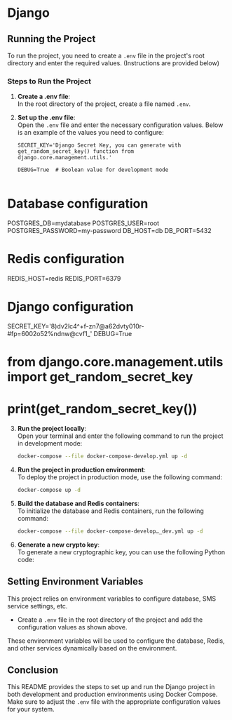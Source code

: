 
# Django 


## Running the Project

To run the project, you need to create a `.env` file in the project's root directory and enter the required values. (Instructions are provided below)

### Steps to Run the Project

1. **Create a .env file**:  
   In the root directory of the project, create a file named `.env`.

2. **Set up the .env file**:  
   Open the `.env` file and enter the necessary configuration values. Below is an example of the values you need to configure:

   ```env
   SECRET_KEY='Django Secret Key, you can generate with get_random_secret_key() function from django.core.management.utils.'

   DEBUG=True  # Boolean value for development mode


# Database configuration
POSTGRES_DB=mydatabase
POSTGRES_USER=root
POSTGRES_PASSWORD=my-password
DB_HOST=db
DB_PORT=5432

# Redis configuration
REDIS_HOST=redis
REDIS_PORT=6379

# Django configuration
SECRET_KEY='8)dv2lc4^+f-zn7@a62dvty010r-#fp=6002o52%ndnw@cvf1_'
DEBUG=True

# from django.core.management.utils import get_random_secret_key
# print(get_random_secret_key())

3. **Run the project locally**:  
   Open your terminal and enter the following command to run the project in development mode:

   ```bash
   docker-compose --file docker-compose-develop.yml up -d
   ```

4. **Run the project in production environment**:  
   To deploy the project in production mode, use the following command:

   ```bash
   docker-compose up -d
   ```

5. **Build the database and Redis containers**:  
   To initialize the database and Redis containers, run the following command:

   ```bash
   docker-compose --file docker-compose-developـ_dev.yml up -d 
   ```

6. **Generate a new crypto key**:  
   To generate a new cryptographic key, you can use the following Python code:


## Setting Environment Variables

This project relies on environment variables to configure database, SMS service settings, etc. 

- Create a `.env` file in the root directory of the project and add the configuration values as shown above.

These environment variables will be used to configure the database, Redis, and other services dynamically based on the environment.

## Conclusion

This README provides the steps to set up and run the Django project in both development and production environments using Docker Compose. Make sure to adjust the `.env` file with the appropriate configuration values for your system.
